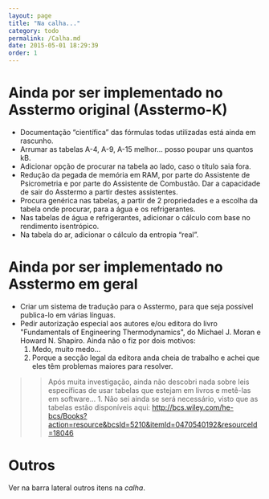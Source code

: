 ```yaml
---
layout: page
title: "Na calha..."
category: todo
permalink: /Calha.md
date: 2015-05-01 18:29:39
order: 1
---
```


# Ainda por ser implementado no Asstermo original (Asstermo-K)
  * Documentação “científica” das fórmulas todas utilizadas está ainda em rascunho.
  * Arrumar as tabelas A-4, A-9, A-15 melhor... posso poupar uns quantos kB.
  * Adicionar opção de procurar na tabela ao lado, caso o título saia fora.
  * Redução da pegada de memória em RAM, por parte do Assistente de Psicrometria e por parte do Assistente de Combustão. Dar a capacidade de sair do Asstermo a partir destes assistentes.
  * Procura genérica nas tabelas, a partir de 2 propriedades e a escolha da tabela onde procurar, para a água e os refrigerantes.
  * Nas tabelas de água e refrigerantes, adicionar o cálculo com base no rendimento isentrópico.
  * Na tabela do ar, adicionar o cálculo da entropia “real”.

# Ainda por ser implementado no Asstermo em geral
  * Criar um sistema de tradução para o Asstermo, para que seja possível publica-lo em várias línguas.
  * Pedir autorização especial aos autores e/ou editora do livro "Fundamentals of Engineering Thermodynamics", do Michael J. Moran e Howard N. Shapiro. Ainda não o fiz por dois motivos:
    1. Medo, muito medo...
    1. Porque a secção legal da editora anda cheia de trabalho e achei que eles têm problemas maiores para resolver.
> > Após muita investigação, ainda não descobri nada sobre leis específicas de usar tabelas que estejam em livros e metê-las em software...
    1. Não sei ainda se será necessário, visto que as tabelas estão disponíveis aqui: http://bcs.wiley.com/he-bcs/Books?action=resource&bcsId=5210&itemId=0470540192&resourceId=18046

# Outros
Ver na barra lateral outros itens na _calha_.